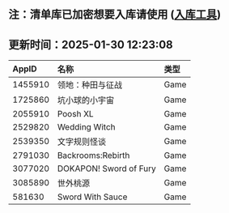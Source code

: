 ## 注：清单库已加密想要入库请使用 ([入库工具](https://github.com/BlankTMing/ManifestAutoUpdate/releases))

## 更新时间：2025-01-30 12:23:08
| AppID | 名称 | 类型  |
| :-------------------- | :----------------------------- | :----------- |
| 1455910 | 领地：种田与征战| Game |
| 1725860 | 坑小球的小宇宙| Game |
| 2055910 | Poosh XL| Game |
| 2529820 | Wedding Witch| Game |
| 2539350 | 文字规则怪谈| Game |
| 2791030 | Backrooms:Rebirth| Game |
| 3077020 | DOKAPON! Sword of Fury| Game |
| 3085890 | 世外桃源| Game |
| 581630 | Sword With Sauce| Game |
